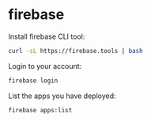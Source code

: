 # firebase

Install firebase CLI tool:
```bash
curl -sL https://firebase.tools | bash
```

Login to your account:
```bash
firebase login
```

List the apps you have deployed:
```bash
firebase apps:list
```
